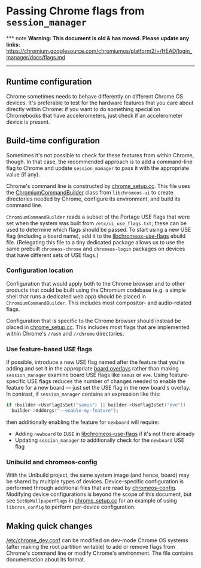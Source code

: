 # Passing Chrome flags from `session_manager`

*** note
**Warning: This document is old & has moved.  Please update any links:**<br>
https://chromium.googlesource.com/chromiumos/platform2/+/HEAD/login_manager/docs/flags.md
***

## Runtime configuration

Chrome sometimes needs to behave differently on different Chrome OS devices.
It's preferable to test for the hardware features that you care about directly
within Chrome: if you want to do something special on Chromebooks that have
accelerometers, just check if an accelerometer device is present.

## Build-time configuration

Sometimes it's not possible to check for these features from within Chrome,
though. In that case, the recommended approach is to add a command-line flag to
Chrome and update `session_manager` to pass it with the appropriate value (if
any).

Chrome's command line is constructed by [chrome_setup.cc]. This file uses the
[ChromiumCommandBuilder] class from `libchromeos-ui` to create directories
needed by Chrome, configure its environment, and build its command line.

`ChromiumCommandBuilder` reads a subset of the Portage USE flags that were set
when the system was built from `/etc/ui_use_flags.txt`; these can be used to
determine which flags should be passed. To start using a new USE flag (including
a board name), add it to the [libchromeos-use-flags] ebuild file. (Relegating
this file to a tiny dedicated package allows us to use the same prebuilt
`chromeos-chrome` and `chromeos-login` packages on devices that have different
sets of USE flags.)

### Configuration location

Configuration that would apply both to the Chrome browser and to other products
that could be built using the Chromium codebase (e.g. a simple shell that runs a
dedicated web app) should be placed in `ChromiumCommandBuilder`. This includes
most compositor- and audio-related flags.

Configuration that is specific to the Chrome browser should instead be placed in
[chrome_setup.cc]. This includes most flags that are implemented within Chrome's
`//ash` and `//chrome` directories.

### Use feature-based USE flags

If possible, introduce a new USE flag named after the feature that you're adding
and set it in the appropriate [board overlays] rather than making
`session_manager` examine board USE flags like `samus` or `eve`. Using
feature-specific USE flags reduces the number of changes needed to enable the
feature for a new board — just set the USE flag in the new board's overlay. In
contrast, if `session_manager` contains an expression like this:

```c++
if (builder->UseFlagIsSet("samus") || builder->UseFlagIsSet("eve"))
  builder->AddArgs("--enable-my-feature");
```

then additionally enabling the feature for `newboard` will require:

*   Adding `newboard` to `IUSE` in [libchromeos-use-flags] if it's not there
    already
*   Updating `session_manager` to additionally check for the `newboard` USE flag

### Unibuild and chromeos-config

With the Unibuild project, the same system image (and hence, board) may be
shared by multiple types of devices. Device-specific configuration is performed
through additional files that are read by [chromeos-config]. Modifying device
configurations is beyond the scope of this document, but see
`SetUpWallpaperFlags` in [chrome_setup.cc] for an example of using
`libcros_config` to perform per-device configuration.

## Making quick changes

[/etc/chrome_dev.conf] can be modified on dev-mode Chrome OS systems (after
making the root partition writable) to add or remove flags from Chrome's command
line or modify Chrome's environment. The file contains documentation about its
format.

[chrome_setup.cc]: ../chrome_setup.cc
[ChromiumCommandBuilder]: https://chromium.googlesource.com/chromiumos/platform2/+/HEAD/libchromeos-ui/chromeos/ui/chromium_command_builder.h
[libchromeos-use-flags]: https://chromium.googlesource.com/chromiumos/overlays/chromiumos-overlay/+/HEAD/chromeos-base/libchromeos-use-flags/libchromeos-use-flags-0.0.1.ebuild
[board overlays]: https://chromium.googlesource.com/chromiumos/overlays/board-overlays/+/HEAD
[chromeos-config]: https://chromium.googlesource.com/chromiumos/platform2/+/HEAD/chromeos-config/
[/etc/chrome_dev.conf]: ../chrome_dev.conf
